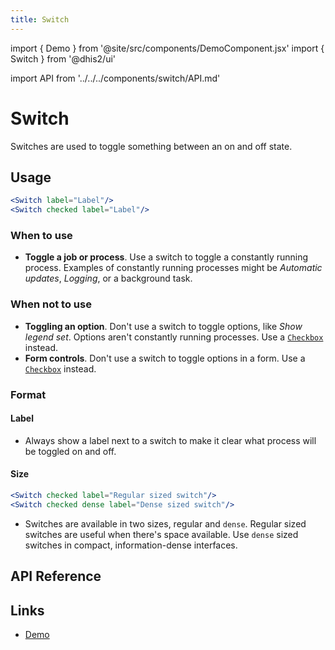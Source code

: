 ```yaml
---
title: Switch
---
```


import { Demo } from '@site/src/components/DemoComponent.jsx'
import { Switch } from '@dhis2/ui'

import API from '../../../components/switch/API.md'

# Switch

Switches are used to toggle something between an on and off state.

<Demo>
    <Switch label="Label"/>
    <Switch checked label="Label"/>
</Demo>

## Usage

```jsx
<Switch label="Label"/>
<Switch checked label="Label"/>
```

### When to use

-   **Toggle a job or process**. Use a switch to toggle a constantly running process. Examples of constantly running processes might be _Automatic updates_, _Logging_, or a background task.

### When not to use

-   **Toggling an option**. Don't use a switch to toggle options, like _Show legend set_. Options aren't constantly running processes. Use a [`Checkbox`](checkbox.md) instead.
-   **Form controls**. Don't use a switch to toggle options in a form. Use a [`Checkbox`](checkbox.md) instead.

### Format

#### Label

-   Always show a label next to a switch to make it clear what process will be toggled on and off.

#### Size

<Demo>
    <Switch checked label="Regular sized switch"/>
    <Switch checked dense label="Dense sized switch"/>
</Demo>

```jsx
<Switch checked label="Regular sized switch"/>
<Switch checked dense label="Dense sized switch"/>
```

- Switches are available in two sizes, regular and `dense`. Regular sized switches are useful when there's space available. Use `dense` sized switches in compact, information-dense interfaces.

## API Reference

<API />

## Links

-   [Demo](/demo/?path=/story/switch--default)
